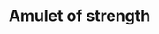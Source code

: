 ---
layout: item
title: Amulet of strength
item-id: 1725
datatable: true
id: 1725
name: "Amulet of strength"
members: false
lowalch: 810
highalch: 1215
examine: "An enchanted ruby amulet."
monsters:
  - id: 2145
    name: "Undead Druid"
    members: true
    combat_level: 105
    wiki_url: "https://oldschool.runescape.wiki/w/Undead_Druid"
    drops:
      - quantity: "1"
        rarity: 0.05
    image: "https://oldschool.runescape.wiki/images/thumb/9/93/Undead_Druid.png/230px-Undead_Druid.png?35e76"
  - id: 5779
    name: "Giant Mole"
    members: true
    combat_level: 230
    wiki_url: "https://oldschool.runescape.wiki/w/Giant_Mole"
    drops:
      - quantity: "1"
        rarity: 0.0546875
    image: "https://oldschool.runescape.wiki/images/thumb/f/fd/Giant_Mole.png/250px-Giant_Mole.png?3f58a"
---